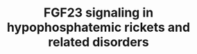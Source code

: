 ---
annotations:
- id: PW:0001181
  parent: regulatory pathway
  type: Pathway Ontology
  value: altered fibroblast growth factor 23 signaling pathway
- id: CL:0000062
  parent: native cell
  type: Cell Type Ontology
  value: osteoblast
- id: DOID:0060703
  parent: genetic disease
  type: Disease Ontology
  value: Muenke Syndrome
- id: DOID:0110913
  parent: genetic disease
  type: Disease Ontology
  value: adult hypophosphatasia
- id: DOID:2339
  type: Disease Ontology
  value: Crouzon syndrome
- id: DOID:0080041
  parent: genetic disease
  type: Disease Ontology
  value: hypochondroplasia
- id: DOID:4480
  type: Disease Ontology
  value: achondroplasia
- id: DOID:0050445
  parent: genetic disease
  type: Disease Ontology
  value: X-linked dominant hypophosphatemic rickets
- id: DOID:10609
  type: Disease Ontology
  value: rickets
- id: DOID:14705
  parent: genetic disease
  type: Disease Ontology
  value: Pfeiffer syndrome
- id: DOID:0110915
  parent: genetic disease
  type: Disease Ontology
  value: childhood hypophosphatasia
authors:
- Rlee
- Azankl
- Khanspers
- Eweitz
- Egonw
citedin:
- link: PMC9537444
  title: Bioinformatics and systems-biology analysis to determine the effects of Coronavirus
    disease 2019 on patients with allergic asthma (2022)
communities:
- ONTOX
- SkeletalDysplasia
description: Hypophosphatemic rickets refers to a group of rare genetic disorders
  characterised by  clinical and radiographical features similar to rickets but caused
  by abnormalities in phosphate metabolism. The most common form, X-linked hypophosphatemic
  rickets (XLH), is caused by inactivating mutations in the PHEX gene, which encodes
  the phosphate-regulating neutral endopeptidase PHEX.  Patients with XLH have elevated
  levels of fibroblast growth factor 23 (FGF23), which is thought to mediate many
  of the clinical manifestations of the disease. Elevated FGF23 levels have also been
  observed in other hypophosphatemic disorders, yet the role of FGF23 in the pathophysiology
  of these disorders is incompletely understood. This pathway illustrates hypophosphatemic
  and autocrine/paracrine molecular pathways that have been proposed to link FGF23
  to the bone abnormalities observed in XLH and related disorders. For further details,
  see [Beck-Nielsen et al](https://www.ncbi.nlm.nih.gov/pubmed/30808384).
last-edited: 2025-03-11
ndex: 2ebc725b-8b6d-11eb-9e72-0ac135e8bacf
organisms:
- Homo sapiens
redirect_from:
- /index.php/Pathway:WP4790
- /instance/WP4790
- /instance/WP4790_r137906
revision: r137906
schema-jsonld:
- '@context': https://schema.org/
  '@id': https://wikipathways.github.io/pathways/WP4790.html
  '@type': Dataset
  creator:
    '@type': Organization
    name: WikiPathways
  description: Hypophosphatemic rickets refers to a group of rare genetic disorders
    characterised by  clinical and radiographical features similar to rickets but
    caused by abnormalities in phosphate metabolism. The most common form, X-linked
    hypophosphatemic rickets (XLH), is caused by inactivating mutations in the PHEX
    gene, which encodes the phosphate-regulating neutral endopeptidase PHEX.  Patients
    with XLH have elevated levels of fibroblast growth factor 23 (FGF23), which is
    thought to mediate many of the clinical manifestations of the disease. Elevated
    FGF23 levels have also been observed in other hypophosphatemic disorders, yet
    the role of FGF23 in the pathophysiology of these disorders is incompletely understood.
    This pathway illustrates hypophosphatemic and autocrine/paracrine molecular pathways
    that have been proposed to link FGF23 to the bone abnormalities observed in XLH
    and related disorders. For further details, see [Beck-Nielsen et al](https://www.ncbi.nlm.nih.gov/pubmed/30808384).
  keywords:
  - 25-Hydroxyvitamin D
  - ALPL
  - CCND1
  - CDKN1A
  - CYP11B2
  - CYP24A1
  - CYP27B1
  - Ca2+
  - DMP1
  - ENPP1
  - FAM20C
  - FGF23
  - FGFR2
  - FGFR3
  - GALNT3
  - KL
  - NFKB1
  - NFKB2
  - ORAI1
  - PHEX
  - PTH
  - Phosphorous
  - Pyrophosphate
  - ROS1
  - SLC34A1
  - SLC34A3
  - SPP1
  license: CC0
  name: FGF23 signaling in hypophosphatemic rickets and related disorders
seo: CreativeWork
title: FGF23 signaling in hypophosphatemic rickets and related disorders
wpid: WP4790
---